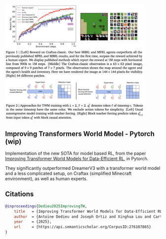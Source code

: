<img src="./fig1.png" width="450px"/>

<img src="./fig2.png" width="450px"/>

## Improving Transformers World Model - Pytorch (wip)

Implementation of the new SOTA for model based RL, from the paper [Improving Transformer World Models for Data-Efficient RL](https://arxiv.org/abs/2502.01591), in Pytorch.

They significantly outperformed DreamerV3 with a transformer world model and a less complicated setup, on Craftax (simplified Minecraft environment), as well as human experts.

## Citations

```bibtex
@inproceedings{Dedieu2025ImprovingTW,
    title   = {Improving Transformer World Models for Data-Efficient RL},
    author  = {Antoine Dedieu and Joseph Ortiz and Xinghua Lou and Carter Wendelken and Wolfgang Lehrach and J. Swaroop Guntupalli and Miguel L{\'a}zaro-Gredilla and Kevin Patrick Murphy},
    year    = {2025},
    url     = {https://api.semanticscholar.org/CorpusID:276107865}
}
```
